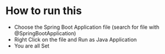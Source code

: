 # How to run this
- Choose the Spring Boot Application file (search for file with @SpringBootApplication)
- Right Click on the file and Run as Java Application
- You are all Set

